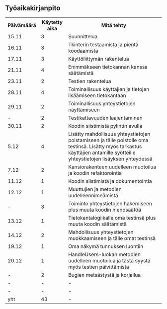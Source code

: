 ## Työaikakirjanpito
<table>
  <tr>
    <th>Päivämäärä</th>
    <th>Käytetty aika</th>
    <th>Mitä tehty</th>
  </tr>
  <tr>
    <td>15.11</td>
    <td>3</td>
    <td>Suunnittelua</td>
  </tr>
  <tr>
    <td>16.11</td>
    <td>3</td>
    <td>Tkinterin testaamista ja pientä koodaamista</td>
  </tr>
  <tr>
    <td>17.11</td>
    <td>3</td>
    <td>Käyttöliittymän rakentelua</td>
  </tr>
  <tr>
    <td>21.11</td>
    <td>4</td>
    <td>Enimmäkseen tietokannan kanssa säätämistä</td>
  </tr>
  <tr>
    <td>23.11</td>
    <td>2</td>
    <td>Testien rakentelua</td>
  </tr>
  <tr>
    <td>28.11</td>
    <td>4</td>
    <td>Toiminallisuus käyttäjien ja tietojen lisäämiseen tietokantaan</td>
  </tr>
  <tr>
    <td>29.11</td>
    <td>2</td>
    <td>Toiminallisuus yhteystietojen näyttämiseen</td>
  </tr>
  <tr>
    <td>-</td>
    <td>2</td>
    <td>Testikattavuuden laajentaminen</td>
  </tr>
  <tr>
   <tr>
    <td>30.11</td>
    <td>2</td>
    <td>Koodin siistimistä pylintin avulla</td>
  </tr>
  <tr>
    <td>5.12</td>
    <td>4</td>
    <td>Lisätty mahdollisuus yhteystietojen poistamiseen ja tälle poistolle oma testinsä. Lisätty myös tarkastus käyttäjien antamille syötteille yhteystietojen lisäyksen yhteydessä </td>
  </tr>
  <tr>
    <td>7.12</td>
    <td>2</td>
    <td>Kansiorakenteen uudelleen muotoilua ja koodin refaktorointia</td>
  </tr>
  <tr>
    <td>11.12</td>
    <td>1</td>
    <td>Koodin siistimistä ja dokumentointia</td>
  </tr>
  <tr>
    <td>12.12</td>
    <td>1</td>
    <td>Muuttujien ja metodien uudelleennimeämistä</td>
  </tr>
  <tr>
    <td>-</td>
    <td>3</td>
    <td>Toiminto yhteystietojen hakemiseen plus muuta koodin hienosäätöä</td>
  </tr>
   <tr>
    <td>13.12</td>
    <td>1</td>
    <td>Tietokantalogiikalle oma testinsä plus muuta koodin säätämistä</td>
  </tr>
  <tr>
    <td>14.12</td>
    <td>2</td>
    <td>Mahdollisuus yhteystietojen muokkaamiseen ja tälle omat testinsä</td>
  </tr>
   <tr>
    <td>19.12</td>
    <td>1</td>
    <td>Oma näkymä tunnuksen luontiin</td>
  </tr>
  <tr>
    <td>20.12</td>
    <td>1</td>
    <td>HandleUsers-luokan metodien uudelleen muotoilua ja tästä syystä myös testien päivittämistä</td>
  </tr>
  <tr>
    <td>-</td>
    <td>2</td>
    <td>Bugien metsästystä ja korjailua</td>
  </tr>
   <tr>
    <td>-</td>
    <td>-</td>
    <td>-</td>
  </tr>
   <tr>
    <td>-</td>
    <td>-</td>
    <td>-</td>
  </tr>
    <td>yht</td>
    <td>43</td>
    <td>-</td>
  </tr>
</table>
